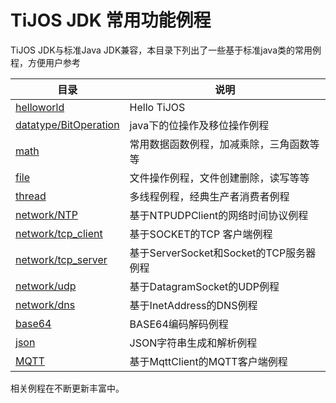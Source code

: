 # TiJOS JDK 常用功能例程

TiJOS JDK与标准Java JDK兼容，本目录下列出了一些基于标准java类的常用例程，方便用户参考

| 目录                                       | 说明                             |
| ---------------------------------------- | ------------------------------ |
| [helloworld](./helloworld)               | Hello TiJOS                    |
| [datatype/BitOperation](./datatype/BitOperation) | java下的位操作及移位操作例程               |
| [math](./math)                           | 常用数据函数例程，加减乘除，三角函数等等           |
| [file](./file)                           | 文件操作例程，文件创建删除，读写等等             |
| [thread](./thread)                       | 多线程例程，经典生产者消费者例程               |
| [network/NTP](./network/NTP)             | 基于NTPUDPClient的网络时间协议例程        |
| [network/tcp_client](./network\tcp_client) | 基于SOCKET的TCP 客户端例程             |
| [network/tcp_server](./network/tcp_server) | 基于ServerSocket和Socket的TCP服务器例程 |
| [network/udp](./network/udp)             | 基于DatagramSocket的UDP例程         |
| [network/dns](./network/dns)             | 基于InetAddress的DNS例程            |
| [base64](./base64)                       | BASE64编码解码例程                   |
| [json](./json)                           | JSON字符串生成和解析例程                 |
| [MQTT](./MQTT)                           | 基于MqttClient的MQTT客户端例程         |

相关例程在不断更新丰富中。